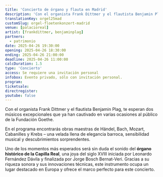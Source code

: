 ```yaml
---
title: 'Concierto de órgano y flauta en Madrid'
description: 'Con el organista Frank Dittmer y el flautista Benjamin Plag, te esperan dos músicos excepcionales que ya han cautivado en varias ocasiones al público de la Fundación Goethe.'
translationKey: orgel25mad
customSlug: orgel-floetenkonzert-madrid
venue: [palacioreal]
artist: [frankdittmer, benjaminplag]
partners:
  - patrimonio
date: 2025-04-26 19:30:00
opening: 2025-04-26 18:30:00
ending: 2025-04-26 21:00:00
deadline: 2025-04-26 11:00:00
calcDuration: 1.5
type: 'Concierto'
access: Se requiere una invitación personal
infobox: Evento privado, sólo con invitación personal.
program:
ticketsale:
directregister:
youtube: false
---
```


Con el organista Frank Dittmer y el flautista Benjamin Plag, te esperan dos músicos excepcionales que ya han cautivado en varias ocasiones al público de la Fundación Goethe.

En el programa encontrarás obras maestras de Händel, Bach, Mozart, Cabanilles y Krebs – una velada llena de elegancia barroca, sensibilidad musical y descubrimientos sorprendentes.

Uno de los momentos más esperados será sin duda el sonido del **órgano histórico de la Capilla Real**, una joya del siglo XVIII iniciada por Leonardo Fernández Dávila y finalizada por Jorge Bosch Bernat-Veri. Gracias a su riqueza sonora y sus innovaciones técnicas, este instrumento ocupa un lugar destacado en Europa y ofrece el marco perfecto para este concierto.